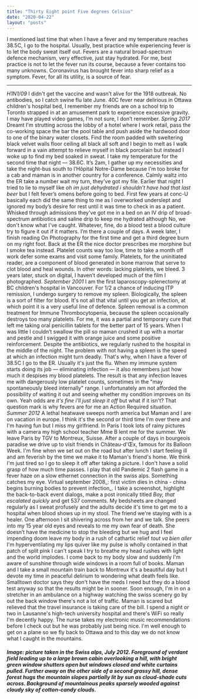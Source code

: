 ```yaml
---
title: "Thirty Eight point Five degrees Celsius"
date: "2020-04-22"
layout: "posts"
---
```


I mentioned last time that when I have a fever and my temperature reaches 38.5C, I go to the hospital. Usually, best practice while experiencing fever is to let the body sweat itself out. Fevers are a natural broad-spectrum defence mechanism, very effective, just stay hydrated. For me, best practice is not to let the fever run its course, because a fever contains too many unknowns. Coronavirus has brought fever into sharp relief as a symptom. Fever, for all its utility, is a source of fear.

* * *

_H1N1/09_ I didn't get the vaccine and wasn’t alive for the 1918 outbreak. No antibodies, so I catch swine flu late June. 40C fever near delirious in Ottawa children's hospital bed, I remember my friends are on a school trip to Toronto strapped in at an amusement park to experience excessive gravity. I may have played video games, I’m not sure, I don’t remember. _Spring 2017_ Dreamt I'm strutting across the lobby of a hotel where I work retail, pass the co-working space the bar the pool table and push aside the hardwood door to one of the binary water closets. Find the room padded with sweltering black velvet walls floor ceiling all black all soft and I begin to melt as I walk forward in a vain attempt to relieve myself in black porcelain but instead I woke up to find my bed soaked in sweat. I take my temperature for the second time that night — 38.6C. It’s 2am, I gather up my necessities and take the night-bus south to l’Hôpital Notre-Dame because I'm too broke for a cab and maman is in another country for a conference. Calmly waltz into the ER take a number wait my turn, they've got my file. Earlier that night I tried to lie to myself like _oh im just dehydrated i shouldn’t have had that last beer_ but I felt fever’s omens before going to bed. First few years at conc-U basically each did the same thing to me as I overworked underslept and ignored my body’s desire for rest until it was time to check in as a patient. Whisked through admissions they've got me in a bed on an IV drip of broad-spectrum antibiotics and saline drip to keep me hydrated although No, we don't know what I've caught. Whatever, fine, do a blood test a blood culture try to figure it out if it matters. I’m there a couple of days. A week later, I finish reading On Photography for the first time and get a third degree burn on my right foot. Back at the ER the nice doctor prescribes me morphine but I smoke tea instead. Platelet counts way too low, time to take a month off work defer some exams and visit some family. Platelets, for the uninitiated reader, are a component of blood generated in bone marrow that serve to clot blood and heal wounds. In other words: lacking platelets, we bleed. 3 years later, stuck on digital, I haven’t developed much of the film I photographed.
_September 2001_ I am the first laparoscopy-splenectomy at BC children's hospital in Vancouver. For 1/2 a chance of inducing ITP remission, I undergo surgery to remove my spleen. Biologically, the spleen is a sort of filter for blood. It's not all that vital until you get an infection, at which point it is a very useful line of defence. Spleen removal is a common treatment for Immune Thrombocytopenia, because the spleen occasionally destroys too many platelets. For me, it was a partial and temporary cure that left me taking oral penicillin tablets for the better part of 15 years. When I was little I couldn’t swallow the pill so maman crushed it up with a mortar and pestle and I swigged it with orange juice and some positive reinforcement. Despite the antibiotics, we regularly rushed to the hospital in the middle of the night. The problem with not having a spleen is the speed at which an infection might turn deadly. That's why, when I have a fever of 38.5C I go to the ER. Usually it's just the flu. When my immune system starts doing its job — eliminating infection — it also remembers just how much it despises my blood platelets. The result is that any infection leaves me with dangerously low platelet counts, sometimes in the "may spontaneously bleed internally" range. I unfortunately am not afforded the possibility of waiting it out and seeing whether my condition improves on its own. Yeah odds are _it's fine i’ll just sleep it off_ but what if it isn't? That question mark is why fevers are for me an Action Required situation.
_Summer 2012_ A lethal heatwave sweeps north america but Maman and I are on vacation in europe. I think it's the second or third time I'm over there and I'm having fun but I miss my girlfriend. In Paris I took lots of rainy pictures with a camera my high school teacher Mme B lent me for the summer. We leave Paris by TGV to Montreux, Suisse. After a couple of days in bourgeois paradise we drive up to visit friends in Château-d'Œx, famous for its Balloon Week. I'm fine when we set out on the road but after lunch I start feeling ill and am feverish by the time we make it to Maman's friend's home. We think I'm just tired so I go to sleep it off after taking a picture. I don't have a solid grasp of how much time passes. I play that old Pandemic 2 flash game in a fever haze on a slow ethernet connection in the swiss alps. Something catches my eye. Virtual september 2008_: first victim dies in china - china begins burning bodies to prevent infection_. I take a screenshot, highlight the back-to-back event dialogs, make a post ironically titled _Boy, that escalated quickly_ and get 537 comments. My bedsheets are changed regularly as I sweat profusely and the adults decide it's time to get me to a hospital when blood shows up in my stool. The friend we're staying with is a healer. One afternoon I sit shivering across from her and we talk. She peers into my 15 year old eyes and reveals to me my own fear of death. She doesn’t have the medicine to stop the bleeding but we hug and I feel impending doom leave my body in a rush of cathartic relief _tout va bien aller_ I'm hyperventilating my lips quiver like my pulse is wholly contained in that patch of split pink I can't speak I try to breathe my head rushes with light and the world implodes. I come back to my body slow and suddenly I'm aware of sunshine through wide windows in a room full of books. Maman and I take a small mountain train back to Montreux it's a beautiful day but I devote my time in peaceful delirium to wondering what death feels like. Smalltown doctor says they don't have the meds I need but they do a blood test anyway so that the results might be in sooner. Soon enough, I'm in on a stretcher in an ambulance on a highway watching the swiss scenery go by out the back window there's not a lot of traffic. Maman is scared but relieved that the travel insurance is taking care of the bill. I spend a night or two in Lausanne's high-tech university hospital and there's WiFi so really I'm decently happy. The nurse takes my electronic music recommendations before I check out but he was probably just being nice. I'm well enough to get on a plane so we fly back to Ottawa and to this day we do not know what I caught in the mountains.

###### **Image: picture taken in the Swiss alps, July 2012. Foreground of verdant field leading up to a large brown cabin overlooking a hill, with bright green window shutters open but windows closed and white curtains pulled. Further away on the other side of a second grassy hill, dense forest hugs the mountain slopes partially lit by sun as cloud-shade cuts across. Background of mountainous peaks sparsely wooded against cloudy sky of cotton-candy clouds.**
